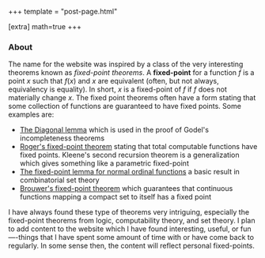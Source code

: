 +++
template = "post-page.html"

[extra]
math=true
+++
### About

The name for the website was inspired by a class of the very interesting theorems known as *fixed-point
theorems*.  A **fixed-point** for a function $f$ is a point $x$ such that $f(x)$ and $x$ are equivalent
(often, but not always, equivalency is equality). In short, $x$ is a fixed-point of $f$ if 
$f$ does not materially change $x$.  The fixed point theorems often have a form stating that some collection
of functions are guaranteed to have fixed points.  Some examples are:  

- [The Diagonal lemma](https://en.wikipedia.org/wiki/Diagonal_lemma) which is used in the proof of Godel's incompleteness theorems
- [Roger's fixed-point theorem](https://en.wikipedia.org/wiki/Kleene%27s_recursion_theorem#Rogers's_fixed-point_theorem) stating that total computable functions have fixed points.  Kleene's second recursion theorem is a generalization which gives something like a parametric fixed-point
- [The fixed-point lemma for normal ordinal functions](https://en.wikipedia.org/wiki/Fixed-point_lemma_for_normal_functions) a basic result in combinatorial set theory
- [Brouwer's fixed-point theorem](https://en.wikipedia.org/wiki/Brouwer_fixed-point_theorem) which guarantees that continuous functions mapping a compact set to itself has a fixed point  
  
I have always found these type of theorems very intriguing, especially the fixed-point 
theorems from logic, computability theory, and set theory.  I plan to add content to the website which 
I have found interesting, useful, or fun—-things that I have spent some 
amount of time with or have come back to regularly.  In some sense then, the content will reflect personal fixed-points.


